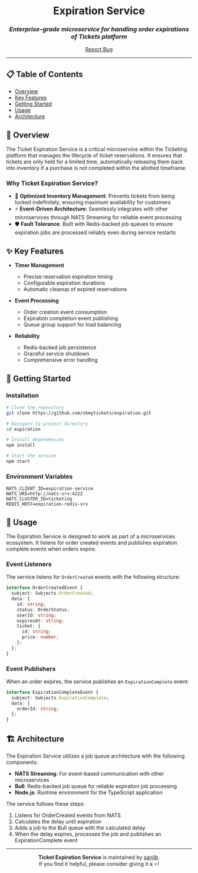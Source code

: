 <div align="center">

# Expiration Service

### *Enterprise-grade microservice for handling order expirations of Tickets platform*

[Report Bug](https://github.com/sanjib-12/ticketing-expiration/issues) 

</div>

---

## 📋 Table of Contents
- [Overview](#-overview)
- [Key Features](#-key-features)
- [Getting Started](#-getting-started)
- [Usage](#-usage)
- [Architecture](#-architecture)


## 📖 Overview

The Ticket Expiration Service is a critical microservice within the Ticketing platform that manages the lifecycle of ticket reservations. It ensures that tickets are only held for a limited time, automatically releasing them back into inventory if a purchase is not completed within the allotted timeframe.

### Why Ticket Expiration Service?

- 🎯 **Optimized Inventory Management**: Prevents tickets from being locked indefinitely, ensuring maximum availability for customers
- ⚡ **Event-Driven Architecture**: Seamlessly integrates with other microservices through NATS Streaming for reliable event processing
- 🛡️ **Fault Tolerance**: Built with Redis-backed job queues to ensure expiration jobs are processed reliably even during service restarts

## ✨ Key Features

- **Timer Management**
  - Precise reservation expiration timing
  - Configurable expiration durations
  - Automatic cleanup of expired reservations

- **Event Processing**
  - Order creation event consumption
  - Expiration completion event publishing
  - Queue group support for load balancing

- **Reliability**
  - Redis-backed job persistence
  - Graceful service shutdown
  - Comprehensive error handling



## 🚀 Getting Started

### Installation

```bash
# Clone the repository
git clone https://github.com/sbmytickets/expiration.git

# Navigate to project directory
cd expiration

# Install dependencies
npm install

# Start the service
npm start
```

### Environment Variables

```
NATS_CLIENT_ID=expiration-service
NATS_URI=http://nats-srv:4222
NATS_CLUSTER_ID=ticketing
REDIS_HOST=expiration-redis-srv
```

## 📘 Usage

The Expiration Service is designed to work as part of a microservices ecosystem. It listens for order created events and publishes expiration complete events when orders expire.

### Event Listeners

The service listens for `OrderCreated` events with the following structure:

```typescript
interface OrderCreatedEvent {
  subject: Subjects.OrderCreated;
  data: {
    id: string;
    status: OrderStatus;
    userId: string;
    expiresAt: string;
    ticket: {
      id: string;
      price: number;
    };
  };
}
```

### Event Publishers

When an order expires, the service publishes an `ExpirationComplete` event:

```typescript
interface ExpirationCompleteEvent {
  subject: Subjects.ExpirationComplete;
  data: {
    orderId: string;
  };
}
```

## 🏗 Architecture

The Expiration Service utilizes a job queue architecture with the following components:

- **NATS Streaming**: For event-based communication with other microservices
- **Bull**: Redis-backed job queue for reliable expiration job processing
- **Node.js**: Runtime environment for the TypeScript application

The service follows these steps:
1. Listens for OrderCreated events from NATS
2. Calculates the delay until expiration
3. Adds a job to the Bull queue with the calculated delay
4. When the delay expires, processes the job and publishes an ExpirationComplete event

---

<div align="center">

**Ticket Expiration Service** is maintained by [sanjib](https://github.com/sanjib-12).  
If you find it helpful, please consider giving it a ⭐️!

</div>